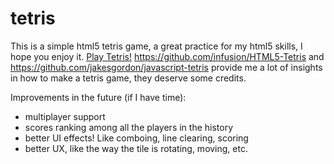 # tetris
This is a simple html5 tetris game, a great practice for my html5 skills, I hope you enjoy it. [Play Tetris!](http://man123v1.itch.io/html5-tetris-game)
https://github.com/infusion/HTML5-Tetris and https://github.com/jakesgordon/javascript-tetris provide me a lot of insights in how to make a tetris game, they deserve some credits.

Improvements in the future (if I have time):
- multiplayer support
- scores ranking among all the players in the history
- better UI effects! Like comboing, line clearing, scoring
- better UX, like the way the tile is rotating, moving, etc.
